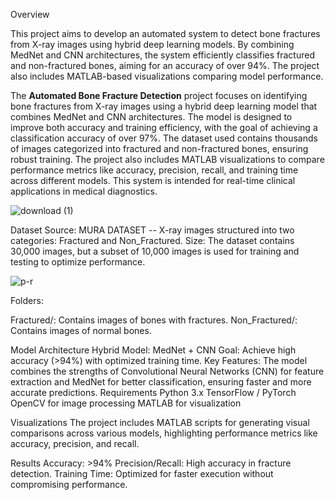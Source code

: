 Overview


This project aims to develop an automated system to detect bone fractures from X-ray images using hybrid deep learning models. By combining MedNet and CNN architectures, the system efficiently classifies fractured and non-fractured bones, aiming for an accuracy of over 94%. The project also includes MATLAB-based visualizations comparing model performance.

The **Automated Bone Fracture Detection** project focuses on identifying bone fractures from X-ray images using a hybrid deep learning model that combines MedNet and CNN architectures. The model is designed to improve both accuracy and training efficiency, with the goal of achieving a classification accuracy of over 97%. The dataset used contains thousands of images categorized into fractured and non-fractured bones, ensuring robust training. The project also includes MATLAB visualizations to compare performance metrics like accuracy, precision, recall, and training time across different models. This system is intended for real-time clinical applications in medical diagnostics.

![download (1)](https://github.com/user-attachments/assets/f600e628-acd7-4a16-ac5a-dc3048d353de)

Dataset
Source: MURA DATASET -- X-ray images structured into two categories: Fractured and Non_Fractured.
Size: The dataset contains 30,000 images, but a subset of 10,000 images is used for training and testing to optimize performance.

![p-r](https://github.com/user-attachments/assets/48e5da26-48d7-4c66-b39a-7b7ac8ba3477)

Folders:


Fractured/: Contains images of bones with fractures.
Non_Fractured/: Contains images of normal bones.


Model Architecture
Hybrid Model: MedNet + CNN
Goal: Achieve high accuracy (>94%) with optimized training time.
Key Features: The model combines the strengths of Convolutional Neural Networks (CNN) for feature extraction and MedNet for better classification, ensuring faster and more accurate predictions.
Requirements
Python 3.x
TensorFlow / PyTorch
OpenCV for image processing
MATLAB for visualization

Visualizations
The project includes MATLAB scripts for generating visual comparisons across various models, highlighting performance metrics like accuracy, precision, and recall.

Results
Accuracy: >94%
Precision/Recall: High accuracy in fracture detection.
Training Time: Optimized for faster execution without compromising performance.
